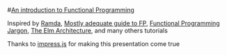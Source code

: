 #[An introduction to Functional Programming](https://sam-chuang.github.io/functional-programming-intro/)

Inspired by [Ramda](http://ramdajs.com/), [Mostly adequate guide to FP](https://github.com/MostlyAdequate/mostly-adequate-guide), [Functional Programming Jargon](https://github.com/hemanth/functional-programming-jargon), [The Elm Architecture](https://guide.elm-lang.org/architecture/), and many others tutorials

Thanks to [impress.js](https://github.com/impress/impress.js/) for making this presentation come true